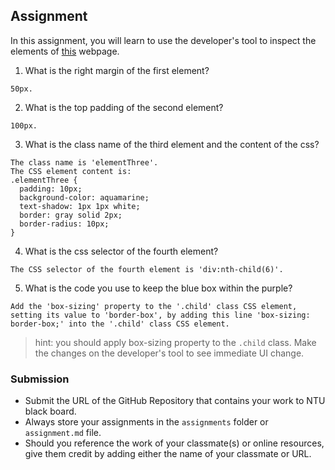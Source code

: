## Assignment

In this assignment, you will learn to use the developer's tool to inspect the elements of [this](https://nznznh.csb.app/) webpage.

1. What is the right margin of the first element? 
```
50px. 
```

2. What is the top padding of the second element?
```
100px. 
```

3. What is the class name of the third element and the content of the css?
```
The class name is 'elementThree'.
The CSS element content is:
.elementThree {
  padding: 10px;
  background-color: aquamarine;
  text-shadow: 1px 1px white;
  border: gray solid 2px;
  border-radius: 10px;
}
```

4. What is the css selector of the fourth element?
```
The CSS selector of the fourth element is 'div:nth-child(6)'. 
```

5. What is the code you use to keep the blue box within the purple?
```
Add the 'box-sizing' property to the '.child' class CSS element, setting its value to 'border-box', by adding this line 'box-sizing: border-box;' into the '.child' class CSS element. 
```

> hint: you should apply box-sizing property to the `.child` class. Make the changes on the developer's tool to see immediate UI change.



### Submission 

- Submit the URL of the GitHub Repository that contains your work to NTU black board.
- Always store your assignments in the `assignments` folder or `assignment.md` file.
- Should you reference the work of your classmate(s) or online resources, give them credit by adding either the name of your classmate or URL. 
